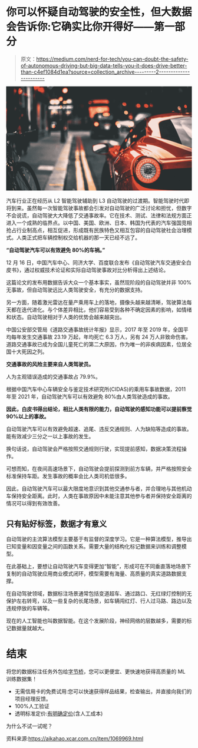 # 你可以怀疑自动驾驶的安全性，但大数据会告诉你:它确实比你开得好——第一部分

> 原文：<https://medium.com/nerd-for-tech/you-can-doubt-the-safety-of-autonomous-driving-but-big-data-tells-you-it-does-drive-better-than-c4ef1084d1ea?source=collection_archive---------2----------------------->

![](img/867890629aff01fd2fd40f3b71c9d2f2.png)

汽车行业正在经历从 L2 智能驾驶辅助到 L3 自动驾驶的过渡期。智能驾驶时代即将到来。虽然每一次智能驾驶事故都会引发对自动驾驶的广泛讨论和担忧，但数字不会说谎，自动驾驶大大降低了交通事故率。它在技术、测试、法律和法规方面正进入一个成熟的临界点。以中国、美国、欧洲、日本、韩国为代表的汽车强国竞相抢占行业制高点，相互促进，形成既有民族特色又相互包容的自动驾驶社会治理模式。人类正式把车辆控制权交给机器的那一天已经不远了。

**“自动驾驶汽车可以有效避免 80%的车祸。”**

12 月 16 日，中国汽车中心、同济大学、百度联合发布《自动驾驶汽车交通安全白皮书》，通过权威技术论证和实际自动驾驶事故对比分析得出上述结论。

这篇论文的发布用数据告诉大众一个基本事实，虽然现阶段的自动驾驶并非 100%无事故，但自动驾驶远比人类驾驶安全，有充分的数据支持。

另一方面，随着激光雷达在量产乘用车上的落地，摄像头越来越清晰，驾驶算法每天都在迭代进化。与个体差异相比，他们容易受到各种不确定因素的影响，如情绪和状态。自动驾驶相对于人类的优势会越来越突出。

中国公安部交管局《道路交通事故统计年报》显示，2017 年至 2019 年，全国平均每年发生交通事故 23.19 万起，年均死亡 6.3 万人，另有 24 万人非致命伤害。道路交通事故已成为全国儿童死亡的第二大原因，作为唯一的非疾病因素，位居全国十大死因之列。

**交通事故的风险主要来自人类驾驶员。**

人为主观错误造成的交通事故占 79.9%。

根据中国汽车中心车辆安全与鉴定技术研究所(CIDAS)的乘用车事故数据，2011 年至 2021 年，自动驾驶汽车可以有效避免 80%由人类驾驶造成的事故。

**因此，白皮书得出结论，相比人类有限的能力，自动驾驶的感知功能可以提前察觉 90%以上的事故。**

自动驾驶汽车可以有效避免超速、追尾、违反交通规则、人为缺陷等造成的事故。能有效减少三分之一以上事故的发生。

换句话说，自动驾驶会严格按照交通规则行驶，实现提前感知，数据决策流程操作。

可想而知，在夜间高速场景下，自动驾驶会提前探测到前方车辆，并严格按照安全标准保持车距。发生事故的概率会比人类司机低很多。

因此，自动驾驶汽车可以最大限度地意识到其他交通参与者，并合理地与其他机动车保持安全距离。此时，人类在事故原因中未能注意其他参与者并保持安全距离的情况可以得到有效改善。

## 只有贴好标签，数据才有意义

自动驾驶的主流算法模型主要基于有监督的深度学习。它是一种算法模型，推导出已知变量和因变量之间的函数关系。需要大量的结构化标记数据来训练和调整模型。

在此基础上，要想让自动驾驶汽车变得更加“智能”，形成可在不同垂直落地场景下复制的自动驾驶应用商业模式闭环，模型需要有海量、高质量的真实道路数据支撑。

在自动驾驶领域，数据标注场景通常包括变道超车、通过路口、无红绿灯控制的无保护左右转弯，以及一些复杂的长尾场景，如车辆闯红灯、行人过马路、路边以及违规停放的车辆等。

现在的人工智能也叫数据智能。在这个发展阶段，神经网络的层数越多，需要的标记数据量就越大。

# 结束

将您的数据标注任务外包给[字节桥](https://tinyurl.com/rb2fcuxz)，您可以更便宜、更快速地获得高质量的 ML 训练数据集！

*   无需信用卡的免费试用:您可以快速获得样品结果，检查输出，并直接向我们的项目经理反馈。
*   100%人工验证
*   透明标准定价:[有明确定价](https://www.bytebridge.io/#/?module=price)(含人工成本)

为什么不试一试呢？

资料来源:https://aikahao.xcar.com.cn/item/1069969.html